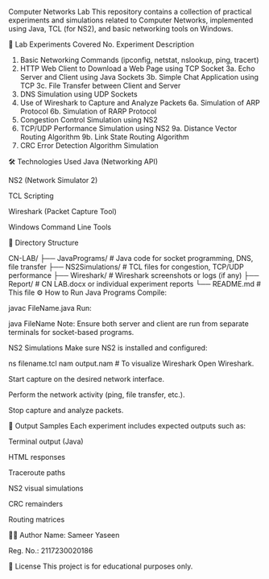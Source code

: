 Computer Networks Lab
This repository contains a collection of practical experiments and simulations related to Computer Networks, implemented using Java, TCL (for NS2), and basic networking tools on Windows.

🔬 Lab Experiments Covered
No.	Experiment Description
1.	Basic Networking Commands (ipconfig, netstat, nslookup, ping, tracert)
2.	HTTP Web Client to Download a Web Page using TCP Socket
3a.	Echo Server and Client using Java Sockets
3b.	Simple Chat Application using TCP
3c.	File Transfer between Client and Server
4.	DNS Simulation using UDP Sockets
5.	Use of Wireshark to Capture and Analyze Packets
6a.	Simulation of ARP Protocol
6b.	Simulation of RARP Protocol
7.	Congestion Control Simulation using NS2
8.	TCP/UDP Performance Simulation using NS2
9a.	Distance Vector Routing Algorithm
9b.	Link State Routing Algorithm
10.	CRC Error Detection Algorithm Simulation

🛠 Technologies Used
Java (Networking API)

NS2 (Network Simulator 2)

TCL Scripting

Wireshark (Packet Capture Tool)

Windows Command Line Tools

📂 Directory Structure

CN-LAB/
├── JavaPrograms/          # Java code for socket programming, DNS, file transfer
├── NS2Simulations/        # TCL files for congestion, TCP/UDP performance
├── Wireshark/             # Wireshark screenshots or logs (if any)
├── Report/                # CN LAB.docx or individual experiment reports
└── README.md              # This file
⚙️ How to Run
Java Programs
Compile:


javac FileName.java
Run:


java FileName
Note: Ensure both server and client are run from separate terminals for socket-based programs.

NS2 Simulations
Make sure NS2 is installed and configured:


ns filename.tcl
nam output.nam   # To visualize
Wireshark
Open Wireshark.

Start capture on the desired network interface.

Perform the network activity (ping, file transfer, etc.).

Stop capture and analyze packets.

📖 Output Samples
Each experiment includes expected outputs such as:

Terminal output (Java)

HTML responses

Traceroute paths

NS2 visual simulations

CRC remainders

Routing matrices

👨‍💻 Author
Name: Sameer Yaseen

Reg. No.: 2117230020186

📜 License
This project is for educational purposes only.
